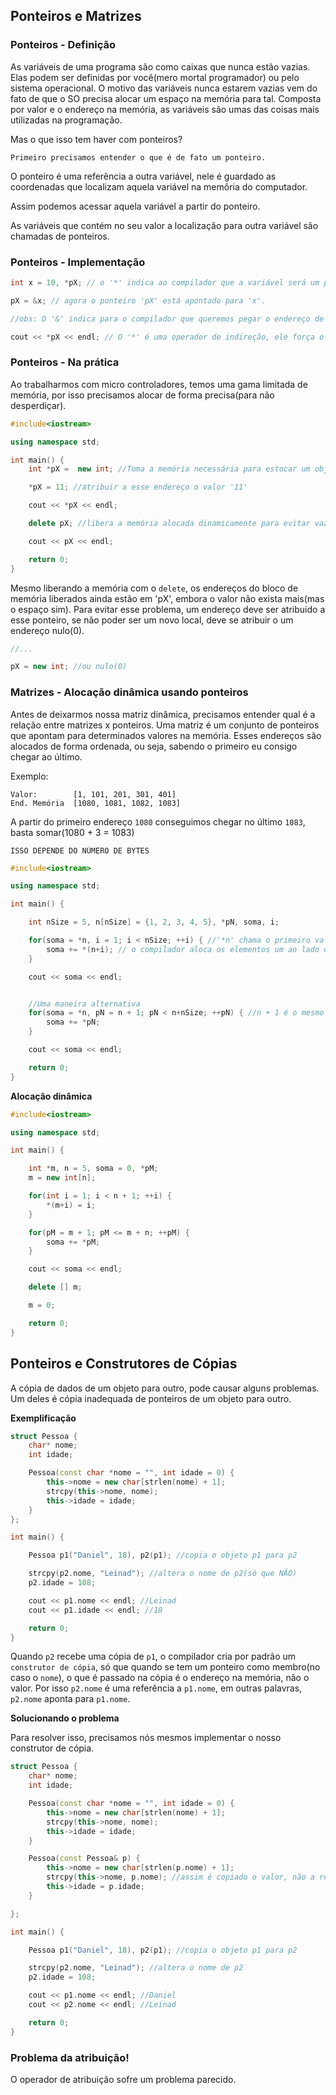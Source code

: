 ## Ponteiros e Matrizes

### Ponteiros - Definição

As variáveis de uma programa são como caixas que nunca estão vazias. Elas podem ser definidas por você(mero mortal programador) ou pelo sistema operacional. O motivo das variáveis nunca estarem vazias vem do fato de que o SO precisa alocar um espaço na memória para tal. Composta por valor e o endereço na memória, as variáveis são umas das coisas mais utilizadas na programação.

Mas o que isso tem haver com ponteiros?

    Primeiro precisamos entender o que é de fato um ponteiro.

O ponteiro é uma referência a outra variável, nele é guardado as coordenadas que localizam aquela variável na memôria do computador.

Assim podemos acessar aquela variável a partir do ponteiro.

As variáveis que contém no seu valor a localização para outra variável são chamadas de ponteiros.

### Ponteiros - Implementação

```cpp
int x = 10, *pX; // o '*' indica ao compilador que a variável será um ponteiro.

pX = &x; // agora o ponteiro 'pX' está apontado para 'x'.

//obs: O '&' indica para o compilador que queremos pegar o endereço de x, não o seu valor.

cout << *pX << endl; // O '*' é uma operador de indireção, ele força o SO a buscar o valor de 'x' a partir do seu endereço salvo em 'pX'
```

### Ponteiros - Na prática

Ao trabalharmos com micro controladores, temos uma gama limitada de memória, por isso precisamos alocar de forma precisa(para não desperdiçar).

```cpp
#include<iostream>

using namespace std;

int main() {
    int *pX =  new int; //Toma a memória necessária para estocar um objeto inteiro

    *pX = 11; //atribuir a esse endereço o valor '11'

    cout << *pX << endl;

    delete pX; //libera a memória alocada dinamicamente para evitar vazamento.

    cout << pX << endl;

    return 0;
}
```

Mesmo liberando a memória com o `delete`, os endereços do bloco de memória liberados ainda estão em 'pX', embora o valor não exista mais(mas o espaço sim). Para evitar esse problema, um endereço deve ser atribuido a esse ponteiro, se não poder ser um novo local, deve se atribuir o um endereço nulo(0).

```cpp
//...

pX = new int; //ou nulo(0)
```

### Matrizes - Alocação dinâmica usando ponteiros

Antes de deixarmos nossa matriz dinâmica, precisamos entender qual é a relação entre matrizes x ponteiros. Uma matriz é um conjunto de ponteiros que apontam para determinados valores na memória. Esses endereços são alocados de forma ordenada, ou seja, sabendo o primeiro eu consigo chegar ao último.

Exemplo:

    Valor:        [1, 101, 201, 301, 401]
    End. Memória  [1080, 1081, 1082, 1083]

A partir do primeiro endereço `1080` conseguimos chegar no último `1083`, basta somar(1080 + 3 = 1083)

    ISSO DEPENDE DO NÚMERO DE BYTES

```cpp
#include<iostream>

using namespace std;

int main() {

    int nSize = 5, n[nSize] = {1, 2, 3, 4, 5}, *pN, soma, i;

    for(soma = *n, i = 1; i < nSize; ++i) { //'*n' chama o primeiro valor do array
        soma += *(n+i); // o compilador aloca os elementos um ao lado do outro, ou seja, podemos acessa-los de forma ordenada.
    }

    cout << soma << endl;


    //Uma maneira alternativa
    for(soma = *n, pN = n + 1; pN < n+nSize; ++pN) { //n + 1 é o mesmo que o próximo endereço da memória | n +  nSize é o mesmo que proximo depois do ultimo endereço de memória
        soma += *pN;
    }

    cout << soma << endl;

    return 0;
}
```

**Alocação dinâmica**

```cpp
#include<iostream>

using namespace std;

int main() {

    int *m, n = 5, soma = 0, *pM;
    m = new int[n];

    for(int i = 1; i < n + 1; ++i) {
        *(m+i) = i;
    }

    for(pM = m + 1; pM <= m + n; ++pM) {
        soma += *pM;
    }

    cout << soma << endl;

    delete [] m;

    m = 0;

    return 0;
}
```

## Ponteiros e Construtores de Cópias

A cópia de dados de um objeto para outro, pode causar alguns problemas. Um deles é cópia inadequada de ponteiros de um objeto para outro.

**Exemplificação**

```cpp
struct Pessoa {
    char* nome;
    int idade;

    Pessoa(const char *nome = "", int idade = 0) {
        this->nome = new char[strlen(nome) + 1];
        strcpy(this->nome, nome);
        this->idade = idade;
    }
};

int main() {

    Pessoa p1("Daniel", 18), p2(p1); //copia o objeto p1 para p2

    strcpy(p2.nome, "Leinad"); //altera o nome de p2(só que NÃO)
    p2.idade = 108;

    cout << p1.nome << endl; //Leinad
    cout << p1.idade << endl; //18

    return 0;
}

```

Quando `p2` recebe uma cópia de `p1`, o compilador cria por padrão um `construtor de cópia`, só que quando se tem um ponteiro como membro(no caso o `nome`), o que é passado na cópia é o endereço na memória, não o valor. Por isso `p2.nome` é uma referência a `p1.nome`, em outras palavras, `p2.nome` aponta para `p1.nome`.

**Solucionando o problema**

Para resolver isso, precisamos nós mesmos implementar o nosso construtor de cópia.

```cpp
struct Pessoa {
    char* nome;
    int idade;

    Pessoa(const char *nome = "", int idade = 0) {
        this->nome = new char[strlen(nome) + 1];
        strcpy(this->nome, nome);
        this->idade = idade;
    }

    Pessoa(const Pessoa& p) {
        this->nome = new char[strlen(p.nome) + 1];
        strcpy(this->nome, p.nome); //assim é copiado o valor, não a referencia.
        this->idade = p.idade;
    }

};

int main() {

    Pessoa p1("Daniel", 18), p2(p1); //copia o objeto p1 para p2

    strcpy(p2.nome, "Leinad"); //altera o nome de p2
    p2.idade = 108;

    cout << p1.nome << endl; //Daniel
    cout << p2.nome << endl; //Leinad

    return 0;
}

```

### Problema da atribuição!

O operador de atribuição sofre um problema parecido.
